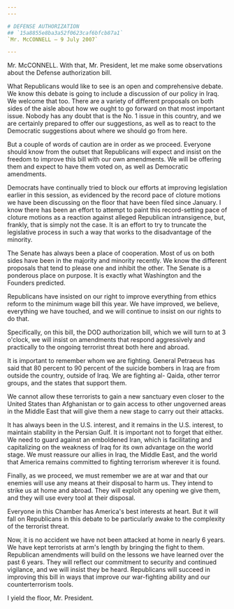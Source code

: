 ```yaml
---
---

# DEFENSE AUTHORIZATION
## `15a8855e8ba3a52f0623caf6bfcb87a1`
`Mr. McCONNELL — 9 July 2007`

---
```



Mr. McCONNELL. With that, Mr. President, let me make some 
observations about the Defense authorization bill.

What Republicans would like to see is an open and comprehensive 
debate. We know this debate is going to include a discussion of our 
policy in Iraq. We welcome that too. There are a variety of different 
proposals on both sides of the aisle about how we ought to go forward 
on that most important issue. Nobody has any doubt that is the No. 1 
issue in this country, and we are certainly prepared to offer our 
suggestions, as well as to react to the Democratic suggestions about 
where we should go from here.

But a couple of words of caution are in order as we proceed. Everyone 
should know from the outset that Republicans will expect and insist on 
the freedom to improve this bill with our own amendments. We will be 
offering them and expect to have them voted on, as well as Democratic 
amendments.

Democrats have continually tried to block our efforts at improving 
legislation earlier in this session, as evidenced by the record pace of 
cloture motions we have been discussing on the floor that have been 
filed since January. I know there has been an effort to attempt to 
paint this record-setting pace of cloture motions as a reaction against 
alleged Republican intransigence, but, frankly, that is simply not the 
case. It is an effort to try to truncate the legislative process in 
such a way that works to the disadvantage of the minority.

The Senate has always been a place of cooperation. Most of us on both 
sides have been in the majority and minority recently. We know the 
different proposals that tend to please one and inhibit the other. The 
Senate is a ponderous place on purpose. It is exactly what Washington 
and the Founders predicted.


Republicans have insisted on our right to improve everything from 
ethics reform to the minimum wage bill this year. We have improved, we 
believe, everything we have touched, and we will continue to insist on 
our rights to do that.



Specifically, on this bill, the DOD authorization bill, which we will 
turn to at 3 o'clock, we will insist on amendments that respond 
aggressively and practically to the ongoing terrorist threat both here 
and abroad.

It is important to remember whom we are fighting. General Petraeus 
has said that 80 percent to 90 percent of the suicide bombers in Iraq 
are from outside the country, outside of Iraq. We are fighting al-
Qaida, other terror groups, and the states that support them.

We cannot allow these terrorists to gain a new sanctuary even closer 
to the United States than Afghanistan or to gain access to other 
ungoverned areas in the Middle East that will give them a new stage to 
carry out their attacks.

It has always been in the U.S. interest, and it remains in the U.S. 
interest, to maintain stability in the Persian Gulf. It is important 
not to forget that either. We need to guard against an emboldened Iran, 
which is facilitating and capitalizing on the weakness of Iraq for its 
own advantage on the world stage. We must reassure our allies in Iraq, 
the Middle East, and the world that America remains committed to 
fighting terrorism wherever it is found.

Finally, as we proceed, we must remember we are at war and that our 
enemies will use any means at their disposal to harm us. They intend to 
strike us at home and abroad. They will exploit any opening we give 
them, and they will use every tool at their disposal.

Everyone in this Chamber has America's best interests at heart. But 
it will fall on Republicans in this debate to be particularly awake to 
the complexity of the terrorist threat.

Now, it is no accident we have not been attacked at home in nearly 6 
years. We have kept terrorists at arm's length by bringing the fight to 
them. Republican amendments will build on the lessons we have learned 
over the past 6 years. They will reflect our commitment to security and 
continued vigilance, and we will insist they be heard. Republicans will 
succeed in improving this bill in ways that improve our war-fighting 
ability and our counterterrorism tools.

I yield the floor, Mr. President.